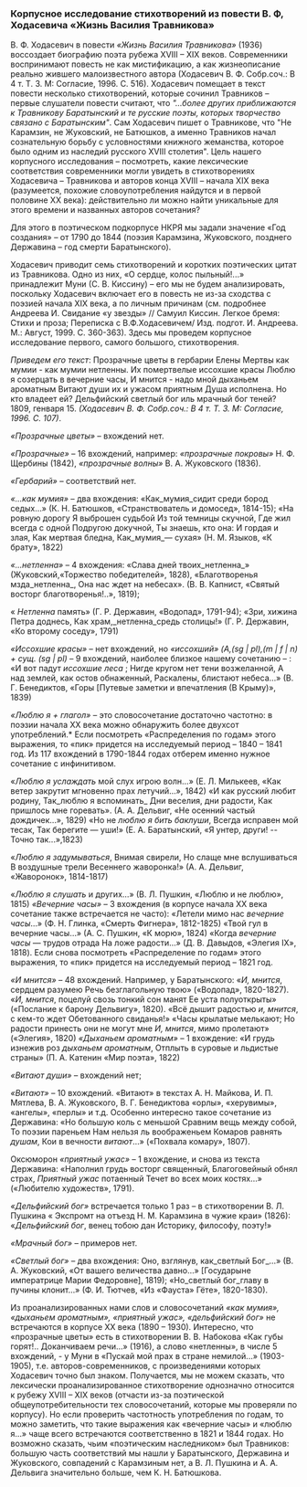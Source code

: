 ### **Корпусное исследование стихотворений из повести В. Ф, Ходасевича «Жизнь Василия Травникова»**
В. Ф. Ходасевич в повести *«Жизнь Василия Травникова»* (1936) воссоздает биографию поэта рубежа XVIII – XIX веков. Современники воспринимают повесть не как мистификацию, а как жизнеописание реально жившего малоизвестного автора (Ходасевич В. Ф. Собр.соч.: В 4 т. Т. 3. М: Согласие, 1996. С. 516).  Ходасевич помещает в текст повести несколько стихотворений, которые сочинил Травников – первые слушатели повести считают, что *"…более других приближаются к Травникову Баратынский и те русские поэты, которых творчество связано с Баратынским"*. Сам Ходасевич пишет о Травникове, что  "Не Карамзин, не Жуковский, не Батюшков, а именно Травников начал сознательную борьбу с условностями книжного жеманства, которое было одним из наследий русского XVIII столетия". 
Цель нашего корпусного исследования – посмотреть, какие лексические соответствия современники могли увидеть в стихотворениях Ходасевича – Травникова и авторов конца XVIII – начала XIX века (разумеется, похожие словоупотребления найдутся и в первой половине XX века): действительно ли можно найти уникальные для этого времени и названных авторов сочетания?

Для этого в поэтическом подкорпусе НКРЯ мы задали значение «Год создания» – от 1790 до 1844 (поэзия Карамзина, Жуковского, позднего Державина – год смерти Баратынского).

Ходасевич приводит семь стихотворений и коротких поэтических цитат из Травникова. Одно из них, «О сердце, колос пыльный!...» принадлежит Муни (С. В. Киссину) – его мы не будем анализировать, поскольку Ходасевич включает его в повесть не из-за сходства с поэзией начала XIX века, а по личным причинам (см. подробнее Андреева И. Свидание «у звезды» // Самуил Киссин. Легкое бремя: Стихи и проза; Переписка с В.Ф.Ходасевичем/ Изд. подгот. И. Андреева. М.: Август, 1999. С. 360-363). 
Здесь мы проведем корпусное исследование первого, самого большого, стихотворения.

*Приведем его текст*:
Прозрачные цветы в гербарии Елены
Мертвы как мумии - как мумии нетленны.
Их помертвелые иссохшие красы
Люблю я созерцать в вечерние часы,
И мнится - надо мной дыханьем ароматным
Витают души их и ужасом приятным
Душа исполнена. Но кто владеет ей?
Дельфийский светлый бог иль мрачный бог теней?
1809, генваря 15.
*(Ходасевич В. Ф. Собр.соч.: В 4 т. Т. 3. М: Согласие, 1996. С. 107)*.

*«Прозрачные цветы»* – вхождений нет. 

*«Прозрачные»* – 16 вхождений, например: *«прозрачные покровы»* Н. Ф. Щербины (1842), *«прозрачные волны»* В. А. Жуковского (1836).

*«Гербарий»* – соответствий нет.

*«…как мумия»* – два вхождения: «Как_мумия_сидит среди бород седых…» (К. Н. Батюшков, «Странствователь и домосед», 1814-15); 
«На ровную дорогу
Я выброшен судьбой
Из той темницы скучной, 
Где жил всегда с одной
Подругою докучной, 
Ты знаешь, кто она: 
И гордая и злая, 
Как мертвая бледна, 
Как_мумия_― сухая» (Н. М. Языков, «К брату», 1822)

*«…нетленна»* – 4 вхождения: 
«Слава дней твоих_нетленна_» (Жуковский,«Торжество победителей», 1828),
«Благотворенья мзда_нетленна_, 
Она нас ждет на небесах». (В. В. Капнист, «Святый восторг благотворенья!..», 1819);

« _Нетленна_ память» (Г. Р. Державин, «Водопад», 1791-94);
«Зри, хижина Петра доднесь, 
Как храм,_нетленна_средь столицы!» (Г. Р. Державин, «Ко второму соседу», 1791)

*«Иссохшие красы»* – нет вхождений, но *«иссохший» (A,(sg | pl),(m | f | n) + сущ. (sg | pl)* – 9 вхождений, наиболее близкое нашему сочетанию – :
«И вот падут _иссохшие леса_ ; 
Нигде кругом нет тени возжеланной, 
А над землей, как остов обнаженный, 
Раскалены, блистают небеса…» (В. Г. Бенедиктов, «Горы [Путевые заметки и впечатления (В Крыму)», 1839)

*«Люблю я + глагол»* – это словосочетание достаточно частотно: в поэзии начала XX века можно обнаружить более двухсот употреблений.* Если посмотреть «Распределения по годам» этого выражения, то «пик» придется на исследуемый период – 1840 – 1841 год. Из 117 вхождений в 1790-1844 годах отберем именно нужное сочетание с инфинитивом.

«_Люблю я услаждать_ мой слух игрою волн…» (Е. Л. Милькеев, «Как ветер закрутит мгновенно прах летучий...», 1842)
«И как русский любит родину, 
Так_люблю я вспоминать_
Дни веселия, дни радости, 
Как пришлось мне горевать». (А. А. Дельвиг, «Не осенний частый дождичек...», 1829)
«Но не _люблю я бить баклуши_, 
Всегда исправен мой тесак, 
Так берегите ― уши!»  (Е. А. Баратынский, «Я унтер, други! -- Точно так...»,1823)

«_Люблю я задумываться_, 
Внимая свирели, 
Но слаще мне вслушиваться
В воздушные трели
Весеннего жаворонка!» (А. А. Дельвиг, «Жаворонок», 1814-1817)

«_Люблю я слушать_ и других…» (В. Л. Пушкин, «Люблю и не люблю», 1815)
*«Вечерние часы»* – 3 вхождения (в корпусе начала XX века сочетание также встречается не часто):
«Летели мимо нас _вечерние часы_…» (Ф. Н. Глинка, «Смерть Фигнера», 1812-1825)
 «Твой гул в вечерние часы…» (А. С. Пушкин, «К морю», 1824)
«Когда _вечерние часы_ ― трудов отрада
На ложе радости…» (Д. В. Давыдов, «Элегия IX», 1818).
Если снова посмотреть «Распределение по годам» этого выражения, то «пик» придется на исследуемый период – 1821 год.

*«И мнится»* –  48 вхождений. Например, у Баратынского: 
«_И, мнится_, сердцем разумею
Речь безглагольную твою» («Водопад», 1820-1827).
«_И, мнится_, поцелуй свозь тонкий сон манят
Ее уста полуоткрыты» («Послание к барону Дельвигу», 1820).
«Всё дышит радостью _и, мнится_, с кем-то ждет
Обетованного свиданья!»
«Часы крылатые мелькают; 
Но радости принесть они не могут мне
_И, мнится_, мимо пролетают» («Элегия», 1820)
*«Дыханьем ароматным»* – 1 вхождение:
«И грудь изнежив роз _дыханьем ароматным_, 
Отплыть в суровые и льдистые страны» (П. А. Катенин «Мир поэта», 1822)

*«Витают души»* – вхождений нет;

*«Витают»* – 10 вхождений. «Витают» в текстах А. Н. Майкова, И. П. Мятлева, В. А. Жуковского, В. Г. Бенедиктова «орлы», «херувимы», «ангелы», «перлы» и т.д. Особенно интересно такое сочетание из Державина: 
«Но большую коль с меньшой
Сравним вещь между собой, 
То поэзии пареньем
Нам нельзя ль воображеньем
Комаров равнять _душам_, 
Кои в вечности _витают_…»  («Похвала комару», 1807).

Оксюморон *«приятный ужас»* – 1 вхождение, и снова из текста Державина:
«Наполнил грудь восторг священный, 
Благоговейный обнял страх, 
_Приятный ужас_ потаенный
Течет во всех моих костях…» («Любителю  художеств», 1791).

*«Дельфийский бог»* встречается только 1 раз – в стихотворении В. Л. Пушкина « Экспромт на отъезд Н. М. Карамзина в чужие краи» (1826):
«_Дельфийский бог_, венец тобою дан
Историку, философу, поэту!»

*«Мрачный бог»* – примеров нет.

*«Светлый бог»* – два вхождения:
Оно, взглянув, как_светлый Бог_…» (В. А. Жуковский, «От вашего величества давно...» [Государыне императрице Марии Федоровне], 1819);
«Но_светлый бог_главу в пучины клонит…» (Ф. И. Тютчев, «Из «Фауста» Гёте», 1820-1830). 

Из проанализированных нами слов и словосочетаний *«как мумия», «дыханьем ароматным», «приятный ужас», «дельфийский бог»* не встречаются в корпусе XX века (1890 – 1930). Интересно, что «прозрачные цветы» есть в стихотворении В. В. Набокова «Как губы горят!.. Доканчиваем речи...» (1916), а слово «нетленны», в числе 5 вхождений, - у Муни в «Пускай мой прах в стране немилой...» (1903-1905), т.е. авторов-современников, с произведениями которых Ходасевич точно был знаком. Получается, мы не можем сказать, что лексически проанализированное стихотворение однозначно относится к рубежу XVIII – XIX веков (отчасти из-за поэтической общеупотребительности тех словосочетаний, которые мы проверяли по корпусу). Но если проверить частотность употребления по годам, то можно заметить, что такие выражения как «вечерние часы» и «люблю я…» чаще всего встречаются соответственно в 1821 и 1844 годах. Но возможно сказать, чьим «поэтическим наследником» был Травников:  большую часть соответствий мы нашли у Баратынского, Державина и Жуковского, совпадений с Карамзиным нет, а В. Л. Пушкина и А. А. Дельвига значительно больше, чем К. Н. Батюшкова. 	
